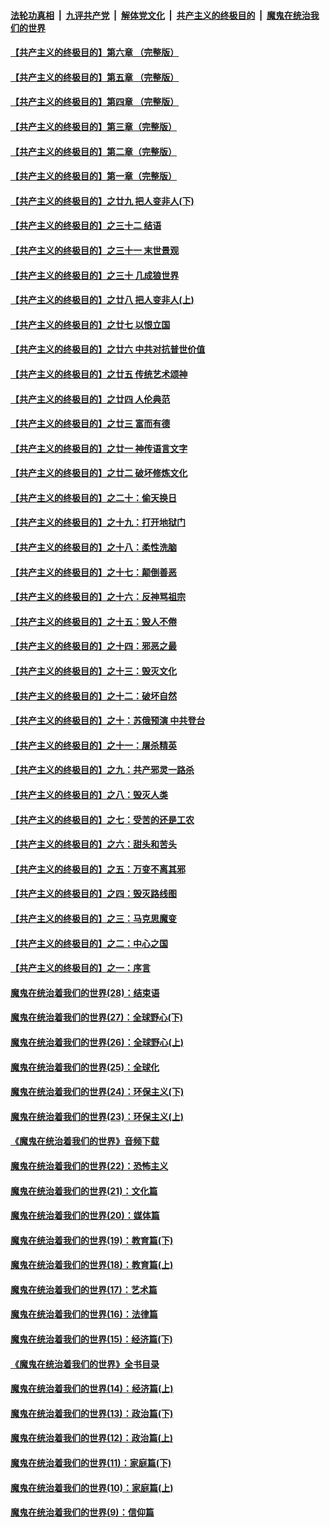 ####  [法轮功真相](../../../../basic/blob/master/README.md?t=09211239) &nbsp;|&nbsp; [九评共产党](../../../../9ping.md/blob/master/README.md?t=09211239) &nbsp;|&nbsp; [解体党文化](../../../../jtdwh.md/blob/master/README.md?t=09211239)  &nbsp;|&nbsp; [共产主义的终极目的](../../../../gczydzjmd.md/blob/master/README.md?t=09211239) &nbsp;|&nbsp; [魔鬼在统治我们的世界](../../../../mgztzwmdsj.md/blob/master/README.md?t=09211239) 

#### [【共产主义的终极目的】第六章 （完整版）](../pages/nsc422/n11428913.md?t=09211239) 

#### [【共产主义的终极目的】第五章 （完整版）](../pages/nsc422/n11428912.md?t=09211239) 

#### [【共产主义的终极目的】第四章 （完整版）](../pages/nsc422/n11428907.md?t=09211239) 

#### [【共产主义的终极目的】第三章（完整版）](../pages/nsc422/n11428848.md?t=09211239) 

#### [【共产主义的终极目的】第二章（完整版）](../pages/nsc422/n11428831.md?t=09211239) 

#### [【共产主义的终极目的】第一章（完整版）](../pages/nsc422/n11417651.md?t=09211239) 

#### [【共产主义的终极目的】之廿九 把人变非人(下)](../pages/nsc422/n11344140.md?t=09211239) 

#### [【共产主义的终极目的】之三十二 结语](../pages/nsc422/n11360535.md?t=09211239) 

#### [【共产主义的终极目的】之三十一 末世景观](../pages/nsc422/n11351129.md?t=09211239) 

#### [【共产主义的终极目的】之三十 几成狼世界](../pages/nsc422/n11348280.md?t=09211239) 

#### [【共产主义的终极目的】之廿八 把人变非人(上)](../pages/nsc422/n11340492.md?t=09211239) 

#### [【共产主义的终极目的】之廿七 以恨立国](../pages/nsc422/n11336944.md?t=09211239) 

#### [【共产主义的终极目的】之廿六 中共对抗普世价值](../pages/nsc422/n11324785.md?t=09211239) 

#### [【共产主义的终极目的】之廿五 传统艺术颂神](../pages/nsc422/n11296396.md?t=09211239) 

#### [【共产主义的终极目的】之廿四 人伦典范](../pages/nsc422/n11296397.md?t=09211239) 

#### [【共产主义的终极目的】之廿三 富而有德](../pages/nsc422/n11283598.md?t=09211239) 

#### [【共产主义的终极目的】之廿一 神传语言文字](../pages/nsc422/n11263265.md?t=09211239) 

#### [【共产主义的终极目的】之廿二 破坏修炼文化](../pages/nsc422/n11245728.md?t=09211239) 

#### [【共产主义的终极目的】之二十：偷天换日](../pages/nsc422/n11238846.md?t=09211239) 

#### [【共产主义的终极目的】之十九：打开地狱门](../pages/nsc422/n11206376.md?t=09211239) 

#### [【共产主义的终极目的】之十八：柔性洗脑](../pages/nsc422/n11199994.md?t=09211239) 

#### [【共产主义的终极目的】之十七：颠倒善恶](../pages/nsc422/n11179782.md?t=09211239) 

#### [【共产主义的终极目的】之十六：反神骂祖宗](../pages/nsc422/n11166798.md?t=09211239) 

#### [【共产主义的终极目的】之十五：毁人不倦](../pages/nsc422/n11166792.md?t=09211239) 

#### [【共产主义的终极目的】之十四：邪恶之最](../pages/nsc422/n11150249.md?t=09211239) 

#### [【共产主义的终极目的】之十三：毁灭文化](../pages/nsc422/n11135227.md?t=09211239) 

#### [【共产主义的终极目的】之十二：破坏自然](../pages/nsc422/n11135214.md?t=09211239) 

#### [【共产主义的终极目的】之十：苏俄预演 中共登台](../pages/nsc422/n11118424.md?t=09211239) 

#### [【共产主义的终极目的】之十一：屠杀精英](../pages/nsc422/n11118442.md?t=09211239) 

#### [【共产主义的终极目的】之九：共产邪灵一路杀](../pages/nsc422/n11114139.md?t=09211239) 

#### [【共产主义的终极目的】之八：毁灭人类](../pages/nsc422/n11108503.md?t=09211239) 

#### [【共产主义的终极目的】之七：受苦的还是工农](../pages/nsc422/n11101809.md?t=09211239) 

#### [【共产主义的终极目的】之六：甜头和苦头](../pages/nsc422/n11096971.md?t=09211239) 

#### [【共产主义的终极目的】之五：万变不离其邪](../pages/nsc422/n11091285.md?t=09211239) 

#### [【共产主义的终极目的】之四：毁灭路线图](../pages/nsc422/n11086284.md?t=09211239) 

#### [【共产主义的终极目的】之三：马克思魔变](../pages/nsc422/n11061941.md?t=09211239) 

#### [【共产主义的终极目的】之二：中心之国](../pages/nsc422/n11047728.md?t=09211239) 

#### [【共产主义的终极目的】之一：序言](../pages/nsc422/n11086077.md?t=09211239) 

#### [魔鬼在统治着我们的世界(28)：结束语](../pages/nsc422/n10936246.md?t=09211239) 

#### [魔鬼在统治着我们的世界(27)：全球野心(下)](../pages/nsc422/n10928319.md?t=09211239) 

#### [魔鬼在统治着我们的世界(26)：全球野心(上)](../pages/nsc422/n10900318.md?t=09211239) 

#### [魔鬼在统治着我们的世界(25)：全球化](../pages/nsc422/n10788205.md?t=09211239) 

#### [魔鬼在统治着我们的世界(24)：环保主义(下)](../pages/nsc422/n10695307.md?t=09211239) 

#### [魔鬼在统治着我们的世界(23)：环保主义(上)](../pages/nsc422/n10688613.md?t=09211239) 

#### [《魔鬼在统治着我们的世界》音频下载](../pages/nsc422/n10635553.md?t=09211239) 

#### [魔鬼在统治着我们的世界(22)：恐怖主义](../pages/nsc422/n10614727.md?t=09211239) 

#### [魔鬼在统治着我们的世界(21)：文化篇](../pages/nsc422/n10597706.md?t=09211239) 

#### [魔鬼在统治着我们的世界(20)：媒体篇](../pages/nsc422/n10586579.md?t=09211239) 

#### [魔鬼在统治着我们的世界(19)：教育篇(下)](../pages/nsc422/n10564808.md?t=09211239) 

#### [魔鬼在统治着我们的世界(18)：教育篇(上)](../pages/nsc422/n10526970.md?t=09211239) 

#### [魔鬼在统治着我们的世界(17)：艺术篇](../pages/nsc422/n10499093.md?t=09211239) 

#### [魔鬼在统治着我们的世界(16)：法律篇](../pages/nsc422/n10485969.md?t=09211239) 

#### [魔鬼在统治着我们的世界(15)：经济篇(下)](../pages/nsc422/n10469975.md?t=09211239) 

#### [《魔鬼在统治着我们的世界》全书目录](../pages/nsc422/n10464261.md?t=09211239) 

#### [魔鬼在统治着我们的世界(14)：经济篇(上)](../pages/nsc422/n10457370.md?t=09211239) 

#### [魔鬼在统治着我们的世界(13)：政治篇(下)](../pages/nsc422/n10448270.md?t=09211239) 

#### [魔鬼在统治着我们的世界(12)：政治篇(上)](../pages/nsc422/n10444576.md?t=09211239) 

#### [魔鬼在统治着我们的世界(11)：家庭篇(下)](../pages/nsc422/n10440961.md?t=09211239) 

#### [魔鬼在统治着我们的世界(10)：家庭篇(上)](../pages/nsc422/n10435448.md?t=09211239) 

#### [魔鬼在统治着我们的世界(9)：信仰篇](../pages/nsc422/n10432159.md?t=09211239) 


